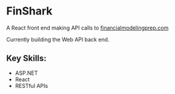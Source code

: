 # FinShark
A React front end making API calls to [financialmodelingprep.com](https://www.financialmodelingprep.com)

Currently building the Web API back end.

## Key Skills: 
- ASP.NET
- React
- RESTful APIs
